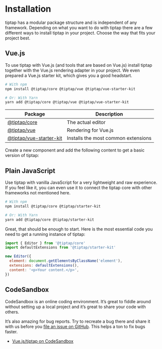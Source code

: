 # Installation

tiptap has a modular package structure and is independent of any framework. Depending on what you want to do with tiptap there are a few different ways to install tiptap in your project. Choose the way that fits your project best.

## Vue.js

To use tiptap with Vue.js (and tools that are based on Vue.js) install tiptap together with the Vue.js rendering adapter in your project. We even prepared a Vue.js starter kit, which gives you a good headstart.

```bash
# With npm
npm install @tiptap/core @tiptap/vue @tiptap/vue-starter-kit

# Or: With Yarn
yarn add @tiptap/core @tiptap/vue @tiptap/vue-starter-kit
```

| Package                                                                          | Description                         |
| -------------------------------------------------------------------------------- | ----------------------------------- |
| [@tiptap/core](https://www.npmjs.com/package/@tiptap/core)                       | The actual editor                   |
| [@tiptap/vue](https://www.npmjs.com/package/@tiptap/vue)                         | Rendering for Vue.js                |
| [@tiptap/vue-starter-kit](https://www.npmjs.com/package/@tiptap/vue-starter-kit) | Installs the most common extensions |

Create a new component and add the following content to get a basic version of tiptap:

<demo name="General/Installation" />

## Plain JavaScript

Use tiptap with vanilla JavaScript for a very lightweight and raw experience. If you feel like it, you can even use it to connect the tiptap core with other frameworks not mentioned here.

```bash
# With npm
npm install @tiptap/core @tiptap/starter-kit

# Or: With Yarn
yarn add @tiptap/core @tiptap/starter-kit
```

Great, that should be enough to start. Here is the most essential code you need to get a running instance of tiptap:

```js
import { Editor } from '@tiptap/core'
import defaultExtensions from '@tiptap/starter-kit'

new Editor({
  element: document.getElementsByClassName('element'),
  extensions: defaultExtensions(),
  content: '<p>Your content.</p>',
})
```

## CodeSandbox

CodeSandbox is an online coding environment. It’s great to fiddle around without setting up a local project and it’s great to share your code with others.

It’s also amazing for bug reports. Try to recreate a bug there and share it with us before you [file an issue on GitHub](https://github.com/ueberdosis/tiptap-next/issues/new). This helps a ton to fix bugs faster.

* [Vue.js/tiptap on CodeSandbox](https://codesandbox.io/s/vue-issue-template-h0g28)
